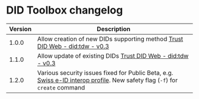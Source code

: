 # DID Toolbox changelog

| Version | Description                                                                                                                                                                                                                               |
|---------|-------------------------------------------------------------------------------------------------------------------------------------------------------------------------------------------------------------------------------------------|
| 1.0.0   | Allow creation of new DIDs supporting method [Trust DID Web - did:tdw - v0.3](https://identity.foundation/didwebvh/v0.3/)                                                                                                                 |
| 1.1.0   | Allow update of existing DIDs [Trust DID Web - did:tdw - v0.3](https://identity.foundation/didwebvh/v0.3/)                                                                                                                                |
| 1.2.0   | Various security issues fixed for Public Beta, e.g. [Swiss e-ID interop profile](https://github.com/e-id-admin/open-source-community/blob/main/tech-roadmap/swiss-profile.md#didtdwdidwebvh). New safety flag (`-f`) for `create` command |